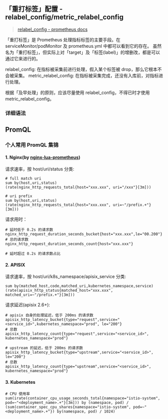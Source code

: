 ## 「重打标签」配置 - relabel_config/metric_relabel_config

>[relabel_config - prometheus docs](https://prometheus.io/docs/prometheus/latest/configuration/configuration/#relabel_config)

「重打标签」是 Prometheus 处理指标标签的主要手段。在 serviceMonitor/podMonitor 及 prometheus.yml 中都可以看到它的存在。
虽然名为「重打标签」，但实际上对「target」及「标签(label)」的增删改，都是可以通过它来进行的。

relabel_config: 在指标被采集前进行处理，假入某个标签被 drop，那么它根本不会被采集。
metric_relabel_config: 在指标被采集完成，还没有入库前，对指标进行处理。

根据「及早处理」的原则，应该尽量使用 relabel_config，不得已时才使用 metric_relabel_config。

### 详细语法



## PromQL



### 个人常用 PromQL 集锦

#### 1. Nginx(by [nginx-lua-prometheus](https://github.com/knyar/nginx-lua-prometheus))

请求速率，按 host/uri/status 分类:

```promql
# full match uri
sum by(host,uri,status)  (rate(nginx_http_requests_total{host="xxx.xxx", uri="/xxx"}[3m]))

# uri prefix
sum by(host,uri,status)  (rate(nginx_http_requests_total{host="xxx.xxx", uri=~"/prefix.+"}[3m]))
```

请求用时：

```promql
# 延时低于 0.2s 的请求数
nginx_http_request_duration_seconds_bucket{host="xxx.xxx",le="00.200"}
# 总的请求数
nginx_http_request_duration_seconds_count{host="xxx.xxx"}

# 延时超过 0.2s 的请求数占比

```

#### 2. APISIX

请求速率，按 host/uri/k8s_namespace/apisix_service 分类:

```promql
sum by(matched_host,code,matched_uri,kubernetes_namespace,service)  (rate(apisix_http_status{matched_host="xxx.xxx", matched_uri=~"/prefix.+"}[3m]))
```

请求延迟(apisix 2.6+):
```promql
# apisix 自身的处理延迟，低于 200ms 的请求数
apisix_http_latency_bucket{type="request",service="<service_id>",kubernetes_namespace="prod", le="200"}
# 总数
apisix_http_latency_count{type="request",service="<service_id>", kubernetes_namespace="prod"}

# upstream 的延迟，低于 200ms 的请求数
apisix_http_latency_bucket{type="upstream",service="<service_id>", le="200"}
# 总数
apisix_http_latency_count{type="upstream",service="<service_id>", kubernetes_namespace="prod"}
```

#### 3. Kubernetes

```promql
# CPU 使用率
sum(irate(container_cpu_usage_seconds_total{namespace="istio-system", pod=~"<deployment_name>.+"}[3m])) by (namespace, pod) / (sum(container_spec_cpu_shares{namespace="istio-system", pod=~"<deployment_name>.+"}) by(namespace, pod) / 1024)
```

